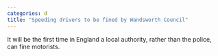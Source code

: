 ```yaml
---
categories: d
title: "Speeding drivers to be fined by Wandsworth Council"
---
```

It will be the first time in England a local authority, rather than the police, can fine motorists.